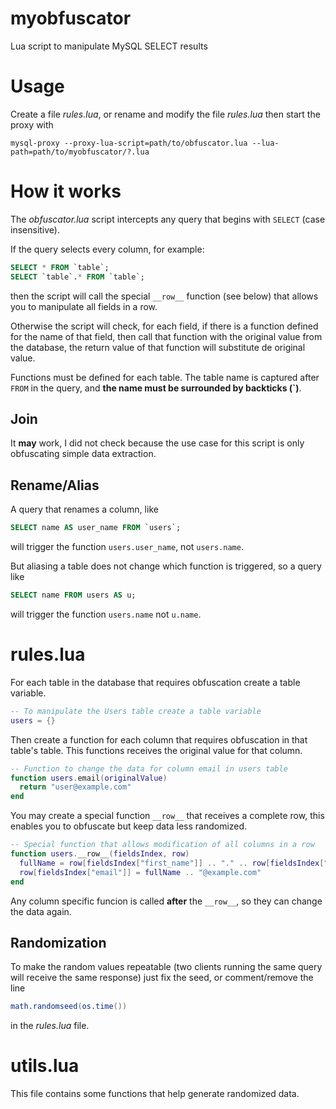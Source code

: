 # myobfuscator
Lua script to manipulate MySQL SELECT results

# Usage

Create a file _rules.lua_, or rename and modify the file _rules.lua_ then start the proxy with

```shell
mysql-proxy --proxy-lua-script=path/to/obfuscator.lua --lua-path=path/to/myobfuscator/?.lua
```

# How it works

The _obfuscator.lua_ script intercepts any query that begins with `SELECT` (case insensitive).

If the query selects every column, for example:

```sql
SELECT * FROM `table`;
SELECT `table`.* FROM `table`;
```

then the script will call the special `__row__` function (see below) that allows you to manipulate all fields in a row.

Otherwise the script will check, for each field, if there is a function defined for the name of that field, then call that function with the original value from the database, the return value of that function will substitute de original value.

Functions must be defined for each table. The table name is captured after `FROM` in the query, and **the name must be surrounded by backticks (`)**.

## Join

It **may** work, I did not check because the use case for this script is only obfuscating simple data extraction.

## Rename/Alias

A query that renames a column, like

```sql
SELECT name AS user_name FROM `users`;
```

will trigger the function `users.user_name`, not `users.name`.

But aliasing a table does not change which function is triggered, so a query like

```sql
SELECT name FROM users AS u;
```

will trigger the function `users.name` not `u.name`.

# rules.lua

For each table in the database that requires obfuscation create a table variable.

```lua
-- To manipulate the Users table create a table variable
users = {}
```

Then create a function for each column that requires obfuscation in that table's table. This functions receives the original value for that column.

```lua
-- Function to change the data for column email in users table
function users.email(originalValue)
  return "user@example.com"
end
```

You may create a special function `__row__` that receives a complete row, this enables you to obfuscate but keep data less randomized.

```lua
-- Special function that allows modification of all columns in a row
function users.__row__(fieldsIndex, row)
  fullName = row[fieldsIndex["first_name"]] .. "." .. row[fieldsIndex["last_name"]]
  row[fieldsIndex["email"]] = fullName .. "@example.com"
end
```

Any column specific funcion is called **after** the `__row__`, so they can change the data again.

## Randomization

To make the random values repeatable (two clients running the same query will receive the same response) just fix the seed, or comment/remove the line

```lua
math.randomseed(os.time())
```

in the _rules.lua_ file.

# utils.lua

This file contains some functions that help generate randomized data.
